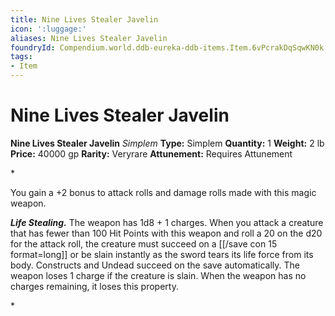 ```yaml
---
title: Nine Lives Stealer Javelin
icon: ':luggage:'
aliases: Nine Lives Stealer Javelin
foundryId: Compendium.world.ddb-eureka-ddb-items.Item.6vPcrakDqSqwKN0k
tags:
- Item
---
```


# Nine Lives Stealer Javelin

**Nine Lives Stealer Javelin**
_Simplem_
**Type:** Simplem
**Quantity:** 1
**Weight:** 2 lb
**Price:** 40000 gp
**Rarity:** Veryrare
**Attunement:** Requires Attunement

*<p>You gain a +2 bonus to attack rolls and damage rolls made with this magic weapon.

***Life Stealing.*** The weapon has 1d8 + 1 charges. When you attack a creature that has fewer than 100 Hit Points with this weapon and roll a 20 on the d20 for the attack roll, the creature must succeed on a [[/save con 15 format=long]] or be slain instantly as the sword tears its life force from its body. Constructs and Undead succeed on the save automatically. The weapon loses 1 charge if the creature is slain. When the weapon has no charges remaining, it loses this property.</p>*